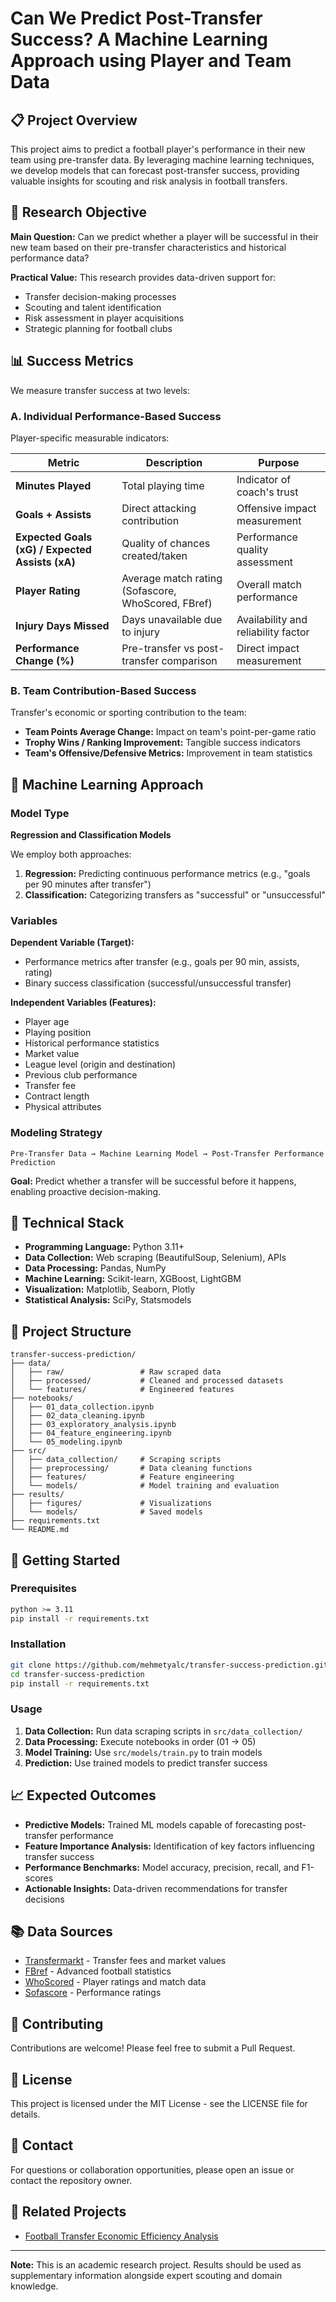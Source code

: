 # Can We Predict Post-Transfer Success? A Machine Learning Approach using Player and Team Data

## 📋 Project Overview

This project aims to predict a football player's performance in their new team using pre-transfer data. By leveraging machine learning techniques, we develop models that can forecast post-transfer success, providing valuable insights for scouting and risk analysis in football transfers.

## 🎯 Research Objective

**Main Question:** Can we predict whether a player will be successful in their new team based on their pre-transfer characteristics and historical performance data?

**Practical Value:** This research provides data-driven support for:
- Transfer decision-making processes
- Scouting and talent identification
- Risk assessment in player acquisitions
- Strategic planning for football clubs

## 📊 Success Metrics

We measure transfer success at two levels:

### A. Individual Performance-Based Success

Player-specific measurable indicators:

| Metric | Description | Purpose |
|--------|-------------|---------|
| **Minutes Played** | Total playing time | Indicator of coach's trust |
| **Goals + Assists** | Direct attacking contribution | Offensive impact measurement |
| **Expected Goals (xG) / Expected Assists (xA)** | Quality of chances created/taken | Performance quality assessment |
| **Player Rating** | Average match rating (Sofascore, WhoScored, FBref) | Overall match performance |
| **Injury Days Missed** | Days unavailable due to injury | Availability and reliability factor |
| **Performance Change (%)** | Pre-transfer vs post-transfer comparison | Direct impact measurement |

### B. Team Contribution-Based Success

Transfer's economic or sporting contribution to the team:

- **Team Points Average Change:** Impact on team's point-per-game ratio
- **Trophy Wins / Ranking Improvement:** Tangible success indicators
- **Team's Offensive/Defensive Metrics:** Improvement in team statistics

## 🤖 Machine Learning Approach

### Model Type
**Regression and Classification Models**

We employ both approaches:
1. **Regression:** Predicting continuous performance metrics (e.g., "goals per 90 minutes after transfer")
2. **Classification:** Categorizing transfers as "successful" or "unsuccessful"

### Variables

**Dependent Variable (Target):**
- Performance metrics after transfer (e.g., goals per 90 min, assists, rating)
- Binary success classification (successful/unsuccessful transfer)

**Independent Variables (Features):**
- Player age
- Playing position
- Historical performance statistics
- Market value
- League level (origin and destination)
- Previous club performance
- Transfer fee
- Contract length
- Physical attributes

### Modeling Strategy

```
Pre-Transfer Data → Machine Learning Model → Post-Transfer Performance Prediction
```

**Goal:** Predict whether a transfer will be successful before it happens, enabling proactive decision-making.

## 🔧 Technical Stack

- **Programming Language:** Python 3.11+
- **Data Collection:** Web scraping (BeautifulSoup, Selenium), APIs
- **Data Processing:** Pandas, NumPy
- **Machine Learning:** Scikit-learn, XGBoost, LightGBM
- **Visualization:** Matplotlib, Seaborn, Plotly
- **Statistical Analysis:** SciPy, Statsmodels

## 📁 Project Structure

```
transfer-success-prediction/
├── data/
│   ├── raw/                 # Raw scraped data
│   ├── processed/           # Cleaned and processed datasets
│   └── features/            # Engineered features
├── notebooks/
│   ├── 01_data_collection.ipynb
│   ├── 02_data_cleaning.ipynb
│   ├── 03_exploratory_analysis.ipynb
│   ├── 04_feature_engineering.ipynb
│   └── 05_modeling.ipynb
├── src/
│   ├── data_collection/     # Scraping scripts
│   ├── preprocessing/       # Data cleaning functions
│   ├── features/            # Feature engineering
│   └── models/              # Model training and evaluation
├── results/
│   ├── figures/             # Visualizations
│   └── models/              # Saved models
├── requirements.txt
└── README.md
```

## 🚀 Getting Started

### Prerequisites

```bash
python >= 3.11
pip install -r requirements.txt
```

### Installation

```bash
git clone https://github.com/mehmetyalc/transfer-success-prediction.git
cd transfer-success-prediction
pip install -r requirements.txt
```

### Usage

1. **Data Collection:** Run data scraping scripts in `src/data_collection/`
2. **Data Processing:** Execute notebooks in order (01 → 05)
3. **Model Training:** Use `src/models/train.py` to train models
4. **Prediction:** Use trained models to predict transfer success

## 📈 Expected Outcomes

- **Predictive Models:** Trained ML models capable of forecasting post-transfer performance
- **Feature Importance Analysis:** Identification of key factors influencing transfer success
- **Performance Benchmarks:** Model accuracy, precision, recall, and F1-scores
- **Actionable Insights:** Data-driven recommendations for transfer decisions

## 📚 Data Sources

- [Transfermarkt](https://www.transfermarkt.com/) - Transfer fees and market values
- [FBref](https://fbref.com/) - Advanced football statistics
- [WhoScored](https://www.whoscored.com/) - Player ratings and match data
- [Sofascore](https://www.sofascore.com/) - Performance ratings

## 🤝 Contributing

Contributions are welcome! Please feel free to submit a Pull Request.

## 📄 License

This project is licensed under the MIT License - see the LICENSE file for details.

## 📧 Contact

For questions or collaboration opportunities, please open an issue or contact the repository owner.

## 🔗 Related Projects

- [Football Transfer Economic Efficiency Analysis](https://github.com/mehmetyalc/transfer-economic-efficiency)

---

**Note:** This is an academic research project. Results should be used as supplementary information alongside expert scouting and domain knowledge.

